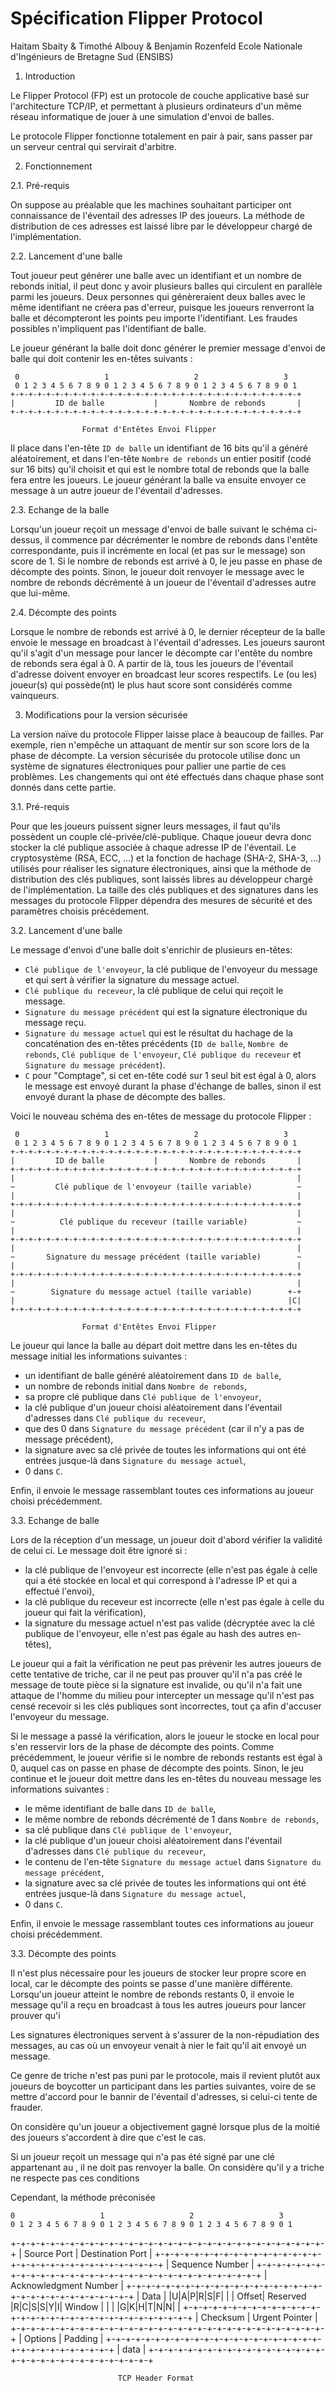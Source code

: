 # Spécification Flipper Protocol

Haitam Sbaity & Timothé Albouy & Benjamin Rozenfeld
Ecole Nationale d'Ingénieurs de Bretagne Sud (ENSIBS)

1. Introduction

Le Flipper Protocol (FP) est un protocole de couche applicative basé sur l'architecture TCP/IP, et permettant à plusieurs ordinateurs d'un même réseau informatique de jouer à une simulation d'envoi de balles.

Le protocole Flipper fonctionne totalement en pair à pair, sans passer par un serveur central qui servirait d'arbitre.

2. Fonctionnement

2.1. Pré-requis

On suppose au préalable que les machines souhaitant participer ont connaissance de l'éventail des adresses IP des joueurs. La méthode de distribution de ces adresses est laissé libre par le développeur chargé de l'implémentation.

2.2. Lancement d'une balle

Tout joueur peut générer une balle avec un identifiant et un nombre de rebonds initial, il peut donc y avoir plusieurs balles qui circulent en parallèle parmi les joueurs. Deux personnes qui génèreraient deux balles avec le même identifiant ne créera pas d'erreur, puisque les joueurs renverront la balle et décompteront les points peu importe l'identifiant. Les fraudes possibles n'impliquent pas l'identifiant de balle.

Le joueur générant la balle doit donc générer le premier message d'envoi de balle qui doit contenir les en-têtes suivants :

```
 0                   1                   2                   3
 0 1 2 3 4 5 6 7 8 9 0 1 2 3 4 5 6 7 8 9 0 1 2 3 4 5 6 7 8 9 0 1
+-+-+-+-+-+-+-+-+-+-+-+-+-+-+-+-+-+-+-+-+-+-+-+-+-+-+-+-+-+-+-+-+
|         ID de balle           |       Nombre de rebonds       |
+-+-+-+-+-+-+-+-+-+-+-+-+-+-+-+-+-+-+-+-+-+-+-+-+-+-+-+-+-+-+-+-+

                Format d'Entêtes Envoi Flipper
```

Il place dans l'en-tête `ID de balle` un identifiant de 16 bits qu'il a généré aléatoirement, et dans l'en-tête `Nombre de rebonds` un entier positif (codé sur 16 bits) qu'il choisit et qui est le nombre total de rebonds que la balle fera entre les joueurs. Le joueur générant la balle va ensuite envoyer ce message à un autre joueur de l'éventail d'adresses.

2.3. Echange de la balle

Lorsqu'un joueur reçoit un message d'envoi de balle suivant le schéma ci-dessus, il commence par décrémenter le nombre de rebonds dans l'entête correspondante, puis il incrémente en local (et pas sur le message) son score de 1. Si le nombre de rebonds est arrivé à 0, le jeu passe en phase de décompte des points. Sinon, le joueur doit renvoyer le message avec le nombre de rebonds décrémenté à un joueur de l'éventail d'adresses autre que lui-même.

2.4. Décompte des points

Lorsque le nombre de rebonds est arrivé à 0, le dernier récepteur de la balle envoie le message en broadcast à l'éventail d'adresses. Les joueurs sauront qu'il s'agit d'un message pour lancer le décompte car l'entête du nombre de rebonds sera égal à 0. A partir de là, tous les joueurs de l'éventail d'adresse doivent envoyer en broadcast leur scores respectifs. Le (ou les) joueur(s) qui possède(nt) le plus haut score sont considérés comme vainqueurs.

3. Modifications pour la version sécurisée

La version naïve du protocole Flipper laisse place à beaucoup de failles. Par exemple, rien n'empêche un attaquant de mentir sur son score lors de la phase de décompte. La version sécurisée du protocole utilise donc un système de signatures électroniques pour pallier une partie de ces problèmes. Les changements qui ont été effectués dans chaque phase sont donnés dans cette partie.

3.1. Pré-requis

Pour que les joueurs puissent signer leurs messages, il faut qu'ils possèdent un couple clé-privée/clé-publique. Chaque joueur devra donc stocker la clé publique associée à chaque adresse IP de l'éventail. Le cryptosystème (RSA, ECC, ...) et la fonction de hachage (SHA-2, SHA-3, ...) utilisés pour réaliser les signature électroniques, ainsi que la méthode de distribution des clés publiques, sont laissés libres au développeur chargé de l'implémentation. La taille des clés publiques et des signatures dans les messages du protocole Flipper dépendra des mesures de sécurité et des paramètres choisis précédement.

3.2. Lancement d'une balle

Le message d'envoi d'une balle doit s'enrichir de plusieurs en-têtes:

- `Clé publique de l'envoyeur`, la clé publique de l'envoyeur du message et qui sert à vérifier la signature du message actuel.
- `Clé publique du receveur`, la clé publique de celui qui reçoit le message.
- `Signature du message précédent` qui est la signature électronique du message reçu.
- `Signature du message actuel` qui est le résultat du hachage de la concaténation des en-têtes précédents (`ID de balle`, `Nombre de rebonds`, `Clé publique de l'envoyeur`, `Clé publique du receveur` et `Signature du message précédent`).
- `C` pour "Comptage", si cet en-tête codé sur 1 seul bit est égal à 0, alors le message est envoyé durant la phase d'échange de balles, sinon il est envoyé durant la phase de décompte des balles.

Voici le nouveau schéma des en-têtes de message du protocole Flipper :

```
 0                   1                   2                   3
 0 1 2 3 4 5 6 7 8 9 0 1 2 3 4 5 6 7 8 9 0 1 2 3 4 5 6 7 8 9 0 1
+-+-+-+-+-+-+-+-+-+-+-+-+-+-+-+-+-+-+-+-+-+-+-+-+-+-+-+-+-+-+-+-+
|         ID de balle           |       Nombre de rebonds       |
+-+-+-+-+-+-+-+-+-+-+-+-+-+-+-+-+-+-+-+-+-+-+-+-+-+-+-+-+-+-+-+-+
|                                                               |
~         Clé publique de l'envoyeur (taille variable)          ~
|                                                               |
+-+-+-+-+-+-+-+-+-+-+-+-+-+-+-+-+-+-+-+-+-+-+-+-+-+-+-+-+-+-+-+-+
|                                                               |
~          Clé publique du receveur (taille variable)           ~
|                                                               |
+-+-+-+-+-+-+-+-+-+-+-+-+-+-+-+-+-+-+-+-+-+-+-+-+-+-+-+-+-+-+-+-+
|                                                               |
~       Signature du message précédent (taille variable)        ~
|                                                               |
+-+-+-+-+-+-+-+-+-+-+-+-+-+-+-+-+-+-+-+-+-+-+-+-+-+-+-+-+-+-+-+-+
|                                                               |
~        Signature du message actuel (taille variable)        +-+
|                                                             |C|
+-+-+-+-+-+-+-+-+-+-+-+-+-+-+-+-+-+-+-+-+-+-+-+-+-+-+-+-+-+-+-+-+

                Format d'Entêtes Envoi Flipper
```

Le joueur qui lance la balle au départ doit mettre dans les en-têtes du message initial les informations suivantes :
- un identifiant de balle généré aléatoirement dans `ID de balle`,
- un nombre de rebonds initial dans `Nombre de rebonds`,
- sa propre clé publique dans `Clé publique de l'envoyeur`,
- la clé publique d'un joueur choisi aléatoirement dans l'éventail d'adresses dans `Clé publique du receveur`,
- que des 0 dans `Signature du message précédent` (car il n'y a pas de message précédent),
- la signature avec sa clé privée de toutes les informations qui ont été entrées jusque-là dans `Signature du message actuel`,
- 0 dans `C`.

Enfin, il envoie le message rassemblant toutes ces informations au joueur choisi précédemment.

3.3. Echange de balle

Lors de la réception d'un message, un joueur doit d'abord vérifier la validité de celui ci. Le message doit être ignoré si :
- la clé publique de l'envoyeur est incorrecte (elle n'est pas égale à celle qui a été stockée en local et qui correspond à l'adresse IP et qui a effectué l'envoi),
- la clé publique du receveur est incorrecte (elle n'est pas égale à celle du joueur qui fait la vérification),
- la signature du message actuel n'est pas valide (décryptée avec la clé publique de l'envoyeur, elle n'est pas égale au hash des autres en-têtes),

Le joueur qui a fait la vérification ne peut pas prévenir les autres joueurs de cette tentative de triche, car il ne peut pas prouver qu'il n'a pas créé le message de toute pièce si la signature est invalide, ou qu'il n'a fait une attaque de l'homme du milieu pour intercepter un message qu'il n'est pas censé recevoir si les clés publiques sont incorrectes, tout ça afin d'accuser l'envoyeur du message.

Si le message a passé la vérification, alors le joueur le stocke en local pour s'en resservir lors de la phase de décompte des points. Comme précédemment, le joueur vérifie si le nombre de rebonds restants est égal à 0, auquel cas on passe en phase de décompte des points. Sinon, le jeu continue et le joueur doit mettre dans les en-têtes du nouveau message les informations suivantes :
- le même identifiant de balle dans `ID de balle`,
- le même nombre de rebonds décrémenté de 1 dans `Nombre de rebonds`,
- sa clé publique dans `Clé publique de l'envoyeur`,
- la clé publique d'un joueur choisi aléatoirement dans l'éventail d'adresses dans `Clé publique du receveur`,
- le contenu de l'en-tête `Signature du message actuel` dans `Signature du message précédent`,
- la signature avec sa clé privée de toutes les informations qui ont été entrées jusque-là dans `Signature du message actuel`,
- 0 dans `C`.

Enfin, il envoie le message rassemblant toutes ces informations au joueur choisi précédemment.

3.3. Décompte des points

Il n'est plus nécessaire pour les joueurs de stocker leur propre score en local, car le décompte des points se passe d'une manière différente. Lorsqu'un joueur atteint le nombre de rebonds restants 0, il envoie le message qu'il a reçu en broadcast à tous les autres joueurs pour lancer prouver qu'i

Les signatures électroniques servent à s'assurer de la non-répudiation des messages, au cas où un envoyeur venait à nier le fait qu'il ait envoyé un message.



Ce genre de triche n'est pas puni par le protocole, mais il revient plutôt aux joueurs de boycotter un participant dans les parties suivantes, voire de se mettre d'accord pour le bannir de l'éventail d'adresses, si celui-ci tente de frauder.

On considère qu'un joueur a objectivement gagné lorsque plus de la moitié des joueurs s'accordent à dire que c'est le cas.


Si un joueur reçoit un message qui n'a pas été signé par une clé appartenant au , il ne doit pas renvoyer la balle. On considère qu'il y a triche 
ne respecte pas ces conditions


Cependant, la méthode préconisée 



    0                   1                   2                   3
    0 1 2 3 4 5 6 7 8 9 0 1 2 3 4 5 6 7 8 9 0 1 2 3 4 5 6 7 8 9 0 1
   +-+-+-+-+-+-+-+-+-+-+-+-+-+-+-+-+-+-+-+-+-+-+-+-+-+-+-+-+-+-+-+-+
   |          Source Port          |       Destination Port        |
   +-+-+-+-+-+-+-+-+-+-+-+-+-+-+-+-+-+-+-+-+-+-+-+-+-+-+-+-+-+-+-+-+
   |                        Sequence Number                        |
   +-+-+-+-+-+-+-+-+-+-+-+-+-+-+-+-+-+-+-+-+-+-+-+-+-+-+-+-+-+-+-+-+
   |                    Acknowledgment Number                      |
   +-+-+-+-+-+-+-+-+-+-+-+-+-+-+-+-+-+-+-+-+-+-+-+-+-+-+-+-+-+-+-+-+
   |  Data |           |U|A|P|R|S|F|                               |
   | Offset| Reserved  |R|C|S|S|Y|I|            Window             |
   |       |           |G|K|H|T|N|N|                               |
   +-+-+-+-+-+-+-+-+-+-+-+-+-+-+-+-+-+-+-+-+-+-+-+-+-+-+-+-+-+-+-+-+
   |           Checksum            |         Urgent Pointer        |
   +-+-+-+-+-+-+-+-+-+-+-+-+-+-+-+-+-+-+-+-+-+-+-+-+-+-+-+-+-+-+-+-+
   |                    Options                    |    Padding    |
   +-+-+-+-+-+-+-+-+-+-+-+-+-+-+-+-+-+-+-+-+-+-+-+-+-+-+-+-+-+-+-+-+
   |                             data                              |
   +-+-+-+-+-+-+-+-+-+-+-+-+-+-+-+-+-+-+-+-+-+-+-+-+-+-+-+-+-+-+-+-+

                            TCP Header Format